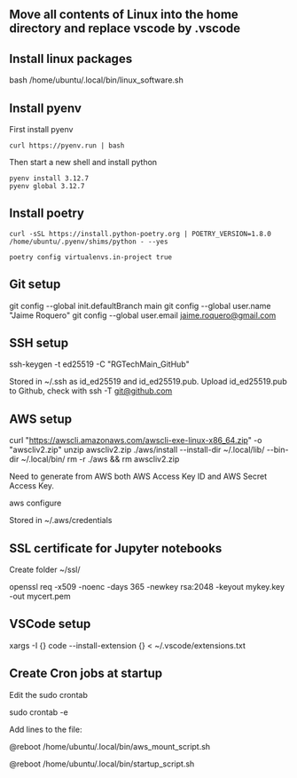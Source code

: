 ## Move all contents of Linux into the home directory and replace vscode by .vscode

## Install linux packages

bash /home/ubuntu/.local/bin/linux_software.sh

## Install pyenv

First install pyenv

```
curl https://pyenv.run | bash
```

Then start a new shell and install python

```
pyenv install 3.12.7
pyenv global 3.12.7
```

## Install poetry

```
curl -sSL https://install.python-poetry.org | POETRY_VERSION=1.8.0 /home/ubuntu/.pyenv/shims/python - --yes

poetry config virtualenvs.in-project true
```

## Git setup

git config --global init.defaultBranch main
git config --global user.name "Jaime Roquero"
git config --global user.email jaime.roquero@gmail.com

## SSH setup

ssh-keygen -t ed25519 -C "RGTechMain_GitHub"

Stored in ~/.ssh as id_ed25519 and id_ed25519.pub.
Upload id_ed25519.pub to Github, check with ssh -T git@github.com

## AWS setup

curl "https://awscli.amazonaws.com/awscli-exe-linux-x86_64.zip" -o "awscliv2.zip"
unzip awscliv2.zip
./aws/install --install-dir ~/.local/lib/ --bin-dir ~/.local/bin/
rm -r ./aws && rm awscliv2.zip

Need to generate from AWS both AWS Access Key ID and AWS Secret Access Key.

aws configure

Stored in ~/.aws/credentials

## SSL certificate for Jupyter notebooks

Create folder ~/ssl/

openssl req -x509 -noenc -days 365 -newkey rsa:2048 -keyout mykey.key -out mycert.pem

## VSCode setup

xargs -I {} code --install-extension {} < ~/.vscode/extensions.txt

## Create Cron jobs at startup

Edit the sudo crontab

sudo crontab -e

Add lines to the file:

@reboot /home/ubuntu/.local/bin/aws_mount_script.sh

@reboot /home/ubuntu/.local/bin/startup_script.sh
